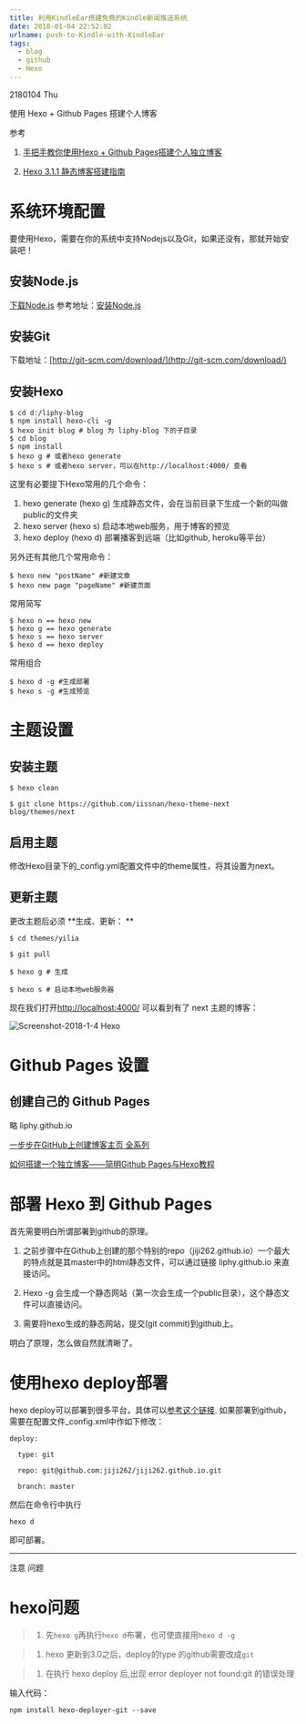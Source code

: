 ```yaml
---
title: 利用KindleEar搭建免费的Kindle新闻推送系统
date: 2018-01-04 22:52:02
urlname: push-to-Kindle-with-KindleEar
tags:
  - blog
  - github
  - Hexo
---
```


2180104 Thu


使用 Hexo + Github Pages 搭建个人博客

参考 
1.  [手把手教你使用Hexo + Github Pages搭建个人独立博客](https://linghucong.js.org/2016/04/15/2016-04-15-hexo-github-pages-blog/)

2. [Hexo 3.1.1 静态博客搭建指南](https://note.leodev.me/2016/09/01/Hexo-3-1-1-Staic-Blog-Build-Guide/)


# 系统环境配置

要使用Hexo，需要在你的系统中支持Nodejs以及Git，如果还没有，那就开始安装吧！

## 安装Node.js

[下载Node.js](https://nodejs.org/download/)
参考地址：[安装Node.js](http://www.w3cschool.cc/nodejs/nodejs-install-setup.html)

## 安装Git

下载地址：[http://git-scm.com/download/](http://git-scm.com/download/)

## 安装Hexo


```
$ cd d:/liphy-blog
$ npm install hexo-cli -g
$ hexo init blog # blog 为 liphy-blog 下的子目录		
$ cd blog
$ npm install
$ hexo g # 或者hexo generate
$ hexo s # 或者hexo server，可以在http://localhost:4000/ 查看
```

这里有必要提下Hexo常用的几个命令：

1.  hexo generate (hexo g) 生成静态文件，会在当前目录下生成一个新的叫做public的文件夹
2.  hexo server (hexo s) 启动本地web服务，用于博客的预览
3.  hexo deploy (hexo d) 部署播客到远端（比如github, heroku等平台）

另外还有其他几个常用命令：


```
$ hexo new "postName" #新建文章
$ hexo new page "pageName" #新建页面

```

常用简写


```
$ hexo n == hexo new
$ hexo g == hexo generate
$ hexo s == hexo server
$ hexo d == hexo deploy
```

常用组合

```
$ hexo d -g #生成部署
$ hexo s -g #生成预览

```
# 主题设置

## 	安装主题

```
$ hexo clean

$ git clone https://github.com/iissnan/hexo-theme-next blog/themes/next

```
## 启用主题

修改Hexo目录下的_config.yml配置文件中的theme属性，将其设置为next。

## 更新主题

更改主题后必须 **生成、更新：	**

```
$ cd themes/yilia

$ git pull

$ hexo g # 生成

$ hexo s # 启动本地web服务器

```


现在我们打开[http://localhost:4000/](http://localhost:4000/) 可以看到有了 next 主题的博客：		


![Screenshot-2018-1-4 Hexo]($res/Screenshot-2018-1-4%20Hexo.png)


# Github Pages 设置

## 创建自己的 Github Pages

略 liphy.github.io

[一步步在GitHub上创建博客主页 全系列](http://pchou.info/web-build/2013/01/03/build-github-blog-page-01.html)

[如何搭建一个独立博客——简明Github Pages与Hexo教程](http://www.jianshu.com/p/05289a4bc8b2)

# 部署 Hexo 到 Github Pages

首先需要明白所谓部署到github的原理。

1.  之前步骤中在Github上创建的那个特别的repo（jiji262.github.io）一个最大的特点就是其master中的html静态文件，可以通过链接 liphy.github.io 来直接访问。

2.  Hexo -g 会生成一个静态网站（第一次会生成一个public目录），这个静态文件可以直接访问。

3.  需要将hexo生成的静态网站，提交(git commit)到github上。

明白了原理，怎么做自然就清晰了。


# 使用hexo deploy部署


hexo deploy可以部署到很多平台，具体可以[参考这个链接](https://hexo.io/docs/deployment.html). 如果部署到github，需要在配置文件_config.xml中作如下修改：	
	
```
deploy:

  type: git

  repo: git@github.com:jiji262/jiji262.github.io.git

  branch: master

```
然后在命令行中执行

```
hexo d
```
即可部署。



---------

注意 问题 

# hexo问题

> 1.  先`hexo g`再执行`hexo d`布署，也可使直接用`hexo d -g`

> 1.  hexo 更新到3.0之后，deploy的type 的github需要改成`git`

> 1.  在执行 hexo deploy 后,出现 error deployer not found:git 的错误处理

输入代码：

`npm install hexo-deployer-git --save`


